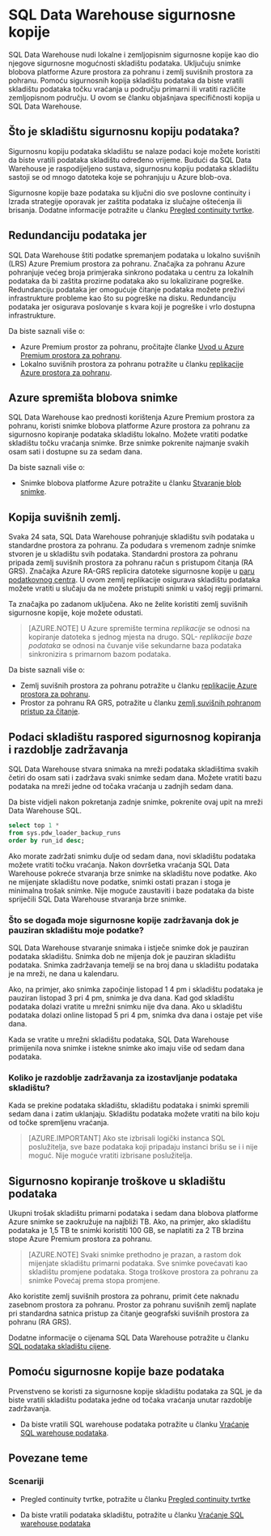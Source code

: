 <properties
   pageTitle="Sigurnosno kopiranje SQL Data Warehouse | Microsoft Azure"
   description="Saznajte više o sigurnosne kopije ugrađene baze podataka SQL Data Warehouse koji omogućuju vam da biste vratili programa Azure SQL Data Warehouse točku vraćanja ili drugu zemljopisnom području."
   services="sql-data-warehouse"
   documentationCenter=""
   authors="lakshmi1812"
   manager="barbkess"
   editor="monicar"/>

<tags
   ms.service="sql-data-warehouse"
   ms.devlang="NA"
   ms.topic="article"
   ms.tgt_pltfrm="NA"
   ms.workload="NA"
   ms.date="10/06/2016"
   ms.author="lakshmir;barbkess"/>

# <a name="sql-data-warehouse-backups"></a>SQL Data Warehouse sigurnosne kopije

SQL Data Warehouse nudi lokalne i zemljopisnim sigurnosne kopije kao dio njegove sigurnosne mogućnosti skladištu podataka. Uključuju snimke blobova platforme Azure prostora za pohranu i zemlj suvišnih prostora za pohranu. Pomoću sigurnosnih kopija skladištu podataka da biste vratili skladištu podataka točku vraćanja u području primarni ili vratiti različite zemljopisnom području. U ovom se članku objašnjava specifičnosti kopija u SQL Data Warehouse.

## <a name="what-is-a-data-warehouse-backup"></a>Što je skladištu sigurnosnu kopiju podataka?

Sigurnosnu kopiju podataka skladištu se nalaze podaci koje možete koristiti da biste vratili podataka skladištu određeno vrijeme.  Budući da SQL Data Warehouse je raspodijeljeno sustava, sigurnosnu kopiju podataka skladištu sastoji se od mnogo datoteka koje se pohranjuju u Azure blob-ova. 

Sigurnosne kopije baze podataka su ključni dio sve poslovne continuity i Izrada strategije oporavak jer zaštita podataka iz slučajne oštećenja ili brisanja. Dodatne informacije potražite u članku [Pregled continuity tvrtke](../sql-database/sql-database-business-continuity.md).

## <a name="data-redundancy"></a>Redundanciju podataka jer

SQL Data Warehouse štiti podatke spremanjem podataka u lokalno suvišnih (LRS) Azure Premium prostora za pohranu. Značajka za pohranu Azure pohranjuje većeg broja primjeraka sinkrono podataka u centru za lokalnih podataka da bi zaštita prozirne podataka ako su lokalizirane pogreške. Redundanciju podataka jer omogućuje čitanje podataka možete preživi infrastrukture probleme kao što su pogreške na disku. Redundanciju podataka jer osigurava poslovanje s kvara koji je pogreške i vrlo dostupna infrastrukture.

Da biste saznali više o:

- Azure Premium prostor za pohranu, pročitajte članke [Uvod u Azure Premium prostora za pohranu](../storage/storage-premium-storage.md).
- Lokalno suvišnih prostora za pohranu potražite u članku [replikacije Azure prostora za pohranu](../storage/storage-redundancy.md#locally-redundant-storage).


## <a name="azure-storage-blob-snapshots"></a>Azure spremišta blobova snimke

SQL Data Warehouse kao prednosti korištenja Azure Premium prostora za pohranu, koristi snimke blobova platforme Azure prostora za pohranu za sigurnosno kopiranje podataka skladištu lokalno. Možete vratiti podatke skladištu točku vraćanja snimke. Brze snimke pokrenite najmanje svakih osam sati i dostupne su za sedam dana.  

Da biste saznali više o:

- Snimke blobova platforme Azure potražite u članku [Stvaranje blob snimke](../storage/storage-blob-snapshots.md).


## <a name="geo-redundant-backups"></a>Kopija suvišnih zemlj.

Svaka 24 sata, SQL Data Warehouse pohranjuje skladištu svih podataka u standardne prostora za pohranu. Za podudara s vremenom zadnje snimke stvoren je u skladištu svih podataka. Standardni prostora za pohranu pripada zemlj suvišnih prostora za pohranu račun s pristupom čitanja (RA GRS). Značajka Azure RA-GRS replicira datoteke sigurnosne kopije u [paru podatkovnog centra](../best-practices-availability-paired-regions.md). U ovom zemlj replikacije osigurava skladištu podataka možete vratiti u slučaju da ne možete pristupiti snimki u vašoj regiji primarni. 

Ta značajka po zadanom uključena. Ako ne želite koristiti zemlj suvišnih sigurnosne kopije, koje možete odustati. 

>[AZURE.NOTE] U Azure spremište termina *replikacije* se odnosi na kopiranje datoteka s jednog mjesta na drugo. SQL- *replikacije baze podataka* se odnosi na čuvanje više sekundarne baza podataka sinkronizira s primarnom bazom podataka. 

Da biste saznali više o:
- Zemlj suvišnih prostora za pohranu potražite u članku [replikacije Azure prostora za pohranu](../storage/storage-redundancy.md).
- Prostor za pohranu RA GRS, potražite u članku [zemlj suvišnih pohranom pristup za čitanje](../storage/storage-redundancy.md#read-access-geo-redundant-storage).

## <a name="data-warehouse-backup-schedule-and-retention-period"></a>Podaci skladištu raspored sigurnosnog kopiranja i razdoblje zadržavanja

SQL Data Warehouse stvara snimaka na mreži podataka skladištima svakih četiri do osam sati i zadržava svaki snimke sedam dana. Možete vratiti bazu podataka na mreži jedne od točaka vraćanja u zadnjih sedam dana. 

Da biste vidjeli nakon pokretanja zadnje snimke, pokrenite ovaj upit na mreži Data Warehouse SQL. 

```sql
select top 1 *
from sys.pdw_loader_backup_runs 
order by run_id desc;
```

Ako morate zadržati snimku dulje od sedam dana, novi skladištu podataka možete vratiti točku vraćanja. Nakon dovršetka vraćanja SQL Data Warehouse pokreće stvaranja brze snimke na skladištu nove podatke. Ako ne mijenjate skladištu nove podatke, snimki ostati prazan i stoga je minimalna trošak snimke. Nije moguće zaustaviti i baze podataka da biste spriječili SQL Data Warehouse stvaranja brze snimke.


### <a name="what-happens-to-my-backup-retention-while-my-data-warehouse-is-paused"></a>Što se događa moje sigurnosne kopije zadržavanja dok je pauziran skladištu moje podatke?

SQL Data Warehouse stvaranje snimaka i istječe snimke dok je pauziran podataka skladištu. Snimka dob ne mijenja dok je pauziran skladištu podataka. Snimka zadržavanja temelji se na broj dana u skladištu podataka je na mreži, ne dana u kalendaru.

Ako, na primjer, ako snimka započinje listopad 1 4 pm i skladištu podataka je pauziran listopad 3 pri 4 pm, snimka je dva dana. Kad god skladištu podataka dolazi vratite u mrežni snimku nije dva dana. Ako u skladištu podataka dolazi online listopad 5 pri 4 pm, snimka dva dana i ostaje pet više dana.

Kada se vratite u mrežni skladištu podataka, SQL Data Warehouse primijenila nova snimke i istekne snimke ako imaju više od sedam dana podataka.

### <a name="how-long-is-the-retention-period-for-a-dropped-data-warehouse"></a>Koliko je razdoblje zadržavanja za izostavljanje podataka skladištu?
Kada se prekine podataka skladištu, skladištu podataka i snimki spremili sedam dana i zatim uklanjaju. Skladištu podataka možete vratiti na bilo koju od točke spremljenu vraćanja.

> [AZURE.IMPORTANT] Ako ste izbrisali logički instanca SQL poslužitelja, sve baze podataka koji pripadaju instanci brišu se i i nije moguć. Nije moguće vratiti izbrisane poslužitelja.

## <a name="data-warehouse-backup-costs"></a>Sigurnosno kopiranje troškove u skladištu podataka

Ukupni trošak skladištu primarni podataka i sedam dana blobova platforme Azure snimke se zaokružuje na najbliži TB. Ako, na primjer, ako skladištu podataka je 1,5 TB te snimki koristiti 100 GB, se naplatiti za 2 TB brzina stope Azure Premium prostora za pohranu. 

>[AZURE.NOTE] Svaki snimke prethodno je prazan, a rastom dok mijenjate skladištu primarni podataka. Sve snimke povećavati kao skladištu promjene podataka. Stoga troškove prostora za pohranu za snimke Povećaj prema stopa promjene.

Ako koristite zemlj suvišnih prostora za pohranu, primit ćete naknadu zasebnom prostora za pohranu. Prostor za pohranu suvišnih zemlj naplate pri standardna satnica pristup za čitanje geografski suvišnih prostora za pohranu (RA GRS).

Dodatne informacije o cijenama SQL Data Warehouse potražite u članku [SQL podataka skladištu cijene](https://azure.microsoft.com/pricing/details/sql-data-warehouse/).

## <a name="using-database-backups"></a>Pomoću sigurnosne kopije baze podataka

Prvenstveno se koristi za sigurnosne kopije skladištu podataka za SQL je da biste vratili skladištu podataka jedne od točaka vraćanja unutar razdoblje zadržavanja.  

- Da biste vratili SQL warehouse podataka potražite u članku [Vraćanje SQL warehouse podataka](sql-data-warehouse-restore-database-overview.md).


## <a name="related-topics"></a>Povezane teme

### <a name="scenarios"></a>Scenariji

- Pregled continuity tvrtke, potražite u članku [Pregled continuity tvrtke](../sql-database/sql-database-business-continuity.md)


<!-- ### Tasks -->

- Da biste vratili podataka skladištu, potražite u članku [Vraćanje SQL warehouse podataka](sql-data-warehouse-restore-database-overview.md)

<!-- ### Tutorials -->

